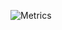 <!-- ### Hello, I am Mubarek 👋 -->

<!--
**MubarekSD/MubarekSD** is a ✨ _special_ ✨ repository because its `README.md` (this file) appears on your GitHub profile.

Here are some ideas to get you started:

- 🔭 I’m currently working on ...
- 🌱 I’m currently learning ...
- 👯 I’m looking to collaborate on ...
- 🤔 I’m looking for help with ...
- 💬 Ask me about ...
- 📫 How to reach me: ...
- 😄 Pronouns: ...
- ⚡ Fun fact: ...
-->

<!-- [![Status](https://github-readme-stats.vercel.app/api?username=mubareksd&show_icons=true&hide_border=true&theme=radical)](https://github.com/mubareksd)


  [![Top Langs](https://github-readme-stats.vercel.app/api/top-langs/?username=mubareksd&layout=compact&theme=radical)](https://github.com/mubareksd) -->


![Metrics](https://metrics.lecoq.io/MubarekSD?template=classic&isocalendar=1&languages=1&projects=1&activity=1&achievements=1&notable=1&lines=1&introduction=1&base.indepth=false&base.hireable=false&isocalendar.duration=full-year&languages.limit=8&languages.threshold=0%25&languages.other=false&languages.colors=github&languages.sections=most-used&languages.indepth=false&languages.analysis.timeout=15&languages.categories=markup%2C%20programming&languages.recent.categories=markup%2C%20programming&languages.recent.load=300&languages.recent.days=14&projects.limit=4&projects.descriptions=false&activity.limit=5&activity.load=300&activity.days=14&activity.visibility=all&activity.timestamps=false&activity.filter=all&achievements.threshold=C&achievements.secrets=true&achievements.display=detailed&achievements.limit=0&notable.from=organization&notable.repositories=false&notable.indepth=false&notable.types=commit&introduction.title=true&config.timezone=Africa%2FAddis_Ababa)
